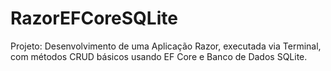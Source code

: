 # RazorEFCoreSQLite

Projeto: Desenvolvimento de uma Aplicação Razor, executada via Terminal, com métodos CRUD básicos usando EF Core e Banco de Dados SQLite.

